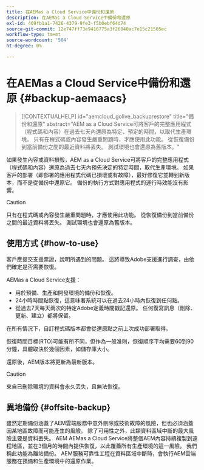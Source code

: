 ```yaml
---
title: 在AEMas a Cloud Service中備份和還原
description: 在AEMas a Cloud Service中備份和還原
exl-id: 469fb1a1-7426-4379-9fe3-f5b0ebf64d74
source-git-commit: 12e747ff73e9416775a3f26040ac7e15c21505ec
workflow-type: tm+mt
source-wordcount: '504'
ht-degree: 0%

---
```



# 在AEMas a Cloud Service中備份和還原 {#backup-aemaacs}

>[!CONTEXTUALHELP]
>id="aemcloud_golive_backuprestore"
>title="備份和還原"
>abstract="AEM as a Cloud Service可將客戶的完整應用程式（程式碼和內容）在過去七天內還原為特定、預定的時間，以取代生產環境。 只有在程式碼或內容發生嚴重問題時，才應使用此功能。 從恢復備份到當前備份之間的最近資料將丟失。 測試環境也會還原為舊版本。"

如果發生內容或資料損毀，AEM as a Cloud Service可將客戶的完整應用程式（程式碼和內容）還原為過去七天內預先決定的特定時間，取代生產環境。
如果客戶的部署（即部署的應用程式代碼已損壞或有故障），最好修復它並轉到新版本，而不是從備份中還原它。 備份的執行方式對應用程式的運行時效能沒有影響。

>[!CAUTION]
>
>只有在程式碼或內容發生嚴重問題時，才應使用此功能。 從恢復備份到當前備份之間的最近資料將丟失。 測試環境也會還原為舊版本。

## 使用方式 {#how-to-use}

客戶應提交支援票證，說明所遇到的問題。 這將導致Adobe支援進行調查，由他們確定是否需要恢復。

AEMas a Cloud Service支援：

* 用於預備、生產和開發環境的備份和恢復。
* 24小時時間點恢復，這意味著系統可以在過去24小時內恢復到任何點。
* 從過去7天每天兩次的特定Adobe定義時間戳記還原。  任何復寫訊息（刪除、更新、建立）都將保留。

在所有情況下，自訂程式碼版本都會從還原點之前上次成功部署取得。

恢復時間目標(RTO)可能有所不同，但作為一般准則，恢復順序平均需要60到90分鐘，具體取決於幾個因素，如儲存庫大小。

還原後，AEM版本將更新為最新版本。

>[!CAUTION]
>
>來自已刪除環境的資料會永久丟失，且無法恢復。

## 異地備份 {#offsite-backup}

雖然定期備份涵蓋了AEM雲端服務中意外刪除或技術故障的風險，但也必須涵蓋因某地區故障而可能產生的風險。 除了可用性之外，此類資料區域中斷的最大風險主要是資料丟失。
AEM AEMas a Cloud Service將整個AEM內容持續複製到遠程地區，並在3個月的時間內提供恢復，以此覆蓋所有生產環境的這一風險。 我們稱此功能為離站備份。
AEM服務可靠性工程在資料區域中斷時，會執行AEM雲端服務在預備和生產環境中的還原作業。
